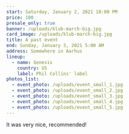 ```yaml
---
start: Saturday, January 2, 2021 10:00 PM
price: 100
presale_only: true
banner: /uploads/klub-march-big.jpg
card_image: /uploads/klub-march-big.jpg
title: A past event
end: Sunday, January 3, 2021 5:00 AM
address: Somewhere in Aarhus
lineup:
  - name: Genesis
    country: US
    label: Phil Collins' label
photos_list:
  - event_photo: /uploads/event_small_1.jpg
  - event_photo: /uploads/event_small_2.jpg
  - event_photo: /uploads/event_small_3.jpg
  - event_photo: /uploads/event_small_4.jpg
  - event_photo: /uploads/event_small_5.jpg
---
```

It was very nice, recommended!